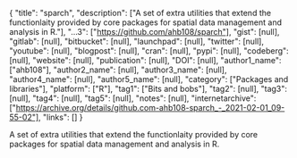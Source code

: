 {
  "title": "sparch",
  "description": ["A set of extra utilities that extend the functionlaity provided by core packages for spatial data management and analysis in R."],
  "...3": ["https://github.com/ahb108/sparch"],
  "gist": [null],
  "gitlab": [null],
  "bitbucket": [null],
  "launchpad": [null],
  "twitter": [null],
  "youtube": [null],
  "blogpost": [null],
  "cran": [null],
  "pypi": [null],
  "codeberg": [null],
  "website": [null],
  "publication": [null],
  "DOI": [null],
  "author1_name": ["ahb108"],
  "author2_name": [null],
  "author3_name": [null],
  "author4_name": [null],
  "author5_name": [null],
  "category": ["Packages and libraries"],
  "platform": ["R"],
  "tag1": ["Bits and bobs"],
  "tag2": [null],
  "tag3": [null],
  "tag4": [null],
  "tag5": [null],
  "notes": [null],
  "internetarchive": ["https://archive.org/details/github.com-ahb108-sparch_-_2021-02-01_09-55-02"],
  "links": []
}

<!-- Generated by csv2md.R – do not edit by hand -->

A set of extra utilities that extend the functionlaity provided by core packages for spatial data management and analysis in R.